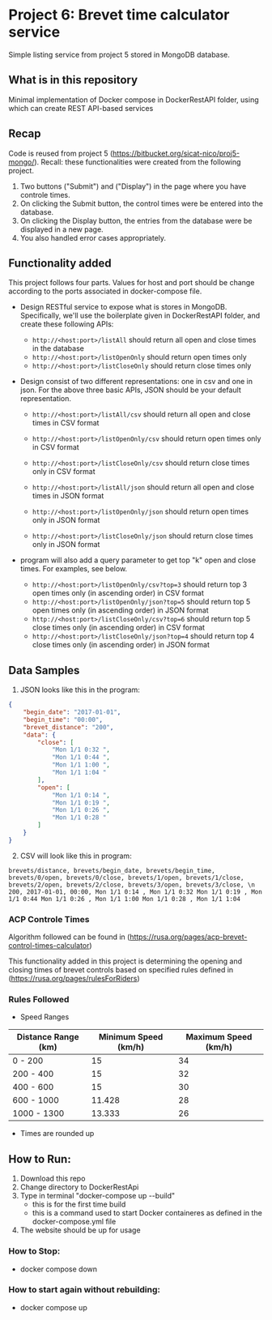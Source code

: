# Project 6: Brevet time calculator service

Simple listing service from project 5 stored in MongoDB database.

## What is in this repository

Minimal implementation of Docker compose in DockerRestAPI folder, using which can create REST API-based services

## Recap 

Code is reused from project 5 (https://bitbucket.org/sicat-nico/proj5-mongo/). Recall: these functionalities were created from the following project. 

1. Two buttons ("Submit") and ("Display") in the page where you have controle times.
2. On clicking the Submit button, the control times were be entered into the database.
3. On clicking the Display button, the entries from the database were be displayed in a new page.
4. You also handled error cases appropriately.

## Functionality added

This project follows four parts. Values for host and port should be change according to the ports associated in docker-compose file.

* Design RESTful service to expose what is stores in MongoDB. Specifically, we'll use the boilerplate given in DockerRestAPI folder, and create
these following APIs:
    * `http://<host:port>/listAll` should return all open and close times in the database
    * `http://<host:port>/listOpenOnly` should return open times only
    * `http://<host:port>/listCloseOnly` should return close times only

* Design consist of two different representations: one in csv and one in json. For the above three basic APIs, JSON should be your default representation. 
    * `http://<host:port>/listAll/csv` should return all open and close times in CSV format
    * `http://<host:port>/listOpenOnly/csv` should return open times only in CSV format
    * `http://<host:port>/listCloseOnly/csv` should return close times only in CSV format

    * `http://<host:port>/listAll/json` should return all open and close times in JSON format
    * `http://<host:port>/listOpenOnly/json` should return open times only in JSON format
    * `http://<host:port>/listCloseOnly/json` should return close times only in JSON format

* program will also add a query parameter to get top "k" open and close times. For examples, see below.

    * `http://<host:port>/listOpenOnly/csv?top=3` should return top 3 open times only (in ascending order) in CSV format 
    * `http://<host:port>/listOpenOnly/json?top=5` should return top 5 open times only (in ascending order) in JSON format
    * `http://<host:port>/listCloseOnly/csv?top=6` should return top 5 close times only (in ascending order) in CSV format
    * `http://<host:port>/listCloseOnly/json?top=4` should return top 4 close times only (in ascending order) in JSON format


## Data Samples

1. JSON looks like this in the program: 
```json
{
    "begin_date": "2017-01-01",
    "begin_time": "00:00",
    "brevet_distance": "200",
    "data": {
        "close": [
            "Mon 1/1 0:32 ",
            "Mon 1/1 0:44 ",
            "Mon 1/1 1:00 ",
            "Mon 1/1 1:04 "
        ],
        "open": [
            "Mon 1/1 0:14 ",
            "Mon 1/1 0:19 ",
            "Mon 1/1 0:26 ",
            "Mon 1/1 0:28 "
        ]
    }
}

```

2. CSV will look like this in program: 
```csv
brevets/distance, brevets/begin_date, brevets/begin_time, brevets/0/open, brevets/0/close, brevets/1/open, brevets/1/close, brevets/2/open, brevets/2/close, brevets/3/open, brevets/3/close, \n 200, 2017-01-01, 00:00, Mon 1/1 0:14 , Mon 1/1 0:32 Mon 1/1 0:19 , Mon 1/1 0:44 Mon 1/1 0:26 , Mon 1/1 1:00 Mon 1/1 0:28 , Mon 1/1 1:04 
```

### ACP Controle Times
Algorithm followed can be found in (https://rusa.org/pages/acp-brevet-control-times-calculator)

This functionality added in this project is determining the opening and closing times of brevet controls based on specified rules defined in (https://rusa.org/pages/rulesForRiders)

### Rules Followed

* Speed Ranges

| Distance Range (km) | Minimum Speed (km/h) | Maximum Speed (km/h) |
|---------------------|----------------------|----------------------|
| 0 - 200             | 15                   | 34                   |
| 200 - 400           | 15                   | 32                   |
| 400 - 600           | 15                   | 30                   |
| 600 - 1000          | 11.428               | 28                   |
| 1000 - 1300         | 13.333               | 26                   |

* Times are rounded up 

## How to Run:

1. Download this repo 
2. Change directory to DockerRestApi
3. Type in terminal "docker-compose up --build"
    * this is for the first time build
    * this is a command used to start Docker containeres as defined in the docker-compose.yml file
4. The website should be up for usage

### How to Stop:
* docker compose down

### How to start again without rebuilding:
* docker compose up 




